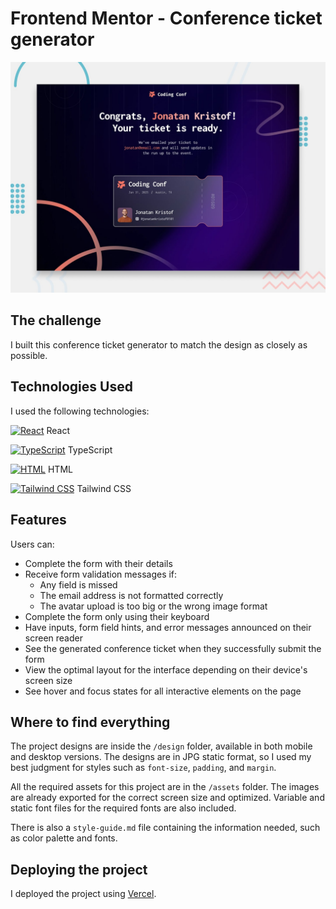 # Frontend Mentor - Conference ticket generator

![Design preview for the Conference ticket generator coding challenge](./preview.jpg)

## The challenge

I built this conference ticket generator to match the design as closely as possible.

## Technologies Used

I used the following technologies:
<p>
  <a href="https://reactjs.org/"><img src="https://skillicons.dev/icons?i=react" alt="React" width="20"/></a> React  
</p>
<p>
  <a href="https://www.typescriptlang.org/"><img src="https://skillicons.dev/icons?i=ts" alt="TypeScript" width="20"/></a> TypeScript  
</p>
<p>
  <a href="https://skillicons.dev"><img src="https://skillicons.dev/icons?i=html" alt="HTML" width="20"/></a> HTML  
</p>
  <a href="https://tailwindcss.com/"><img src="https://skillicons.dev/icons?i=tailwind" alt="Tailwind CSS" width="20"/></a> Tailwind CSS  
</p>


## Features

Users can:

- Complete the form with their details
- Receive form validation messages if:
  - Any field is missed
  - The email address is not formatted correctly
  - The avatar upload is too big or the wrong image format
- Complete the form only using their keyboard
- Have inputs, form field hints, and error messages announced on their screen reader
- See the generated conference ticket when they successfully submit the form
- View the optimal layout for the interface depending on their device's screen size
- See hover and focus states for all interactive elements on the page

## Where to find everything

The project designs are inside the `/design` folder, available in both mobile and desktop versions. The designs are in JPG static format, so I used my best judgment for styles such as `font-size`, `padding`, and `margin`.

All the required assets for this project are in the `/assets` folder. The images are already exported for the correct screen size and optimized. Variable and static font files for the required fonts are also included.

There is also a `style-guide.md` file containing the information needed, such as color palette and fonts.

## Deploying the project

I deployed the project using [Vercel](https://vercel.com/). 

